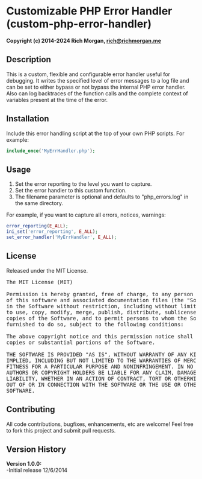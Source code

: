 Customizable PHP Error Handler (custom-php-error-handler)
========================
<strong>Copyright (c) 2014-2024 Rich Morgan, rich@richmorgan.me</strong>


Description
------------
This is a custom, flexible and configurable error handler useful for debugging.  It writes the specified level of error messages to a log file and can be set to either bypass or not bypass the internal PHP error handler.  Also can log backtraces of the function calls and the complete context of variables present at the time of the error.


Installation
------------
Include this error handling script at the top of your own PHP scripts. For example:
```php
include_once('MyErrHandler.php');
```


Usage
-----
1. Set the error reporting to the level you want to capture.
2. Set the error handler to this custom function.
3. The filename parameter is optional and defaults to "php_errors.log" in the same directory.

For example, if you want to capture all errors, notices, warnings:
```php
error_reporting(E_ALL);
ini_set('error_reporting', E_ALL);
set_error_handler('MyErrHandler', E_ALL);
```


License
------
Released under the MIT License.

<pre>
The MIT License (MIT)

Permission is hereby granted, free of charge, to any person obtaining a copy
of this software and associated documentation files (the "Software"), to deal
in the Software without restriction, including without limitation the rights
to use, copy, modify, merge, publish, distribute, sublicense, and/or sell
copies of the Software, and to permit persons to whom the Software is
furnished to do so, subject to the following conditions:

The above copyright notice and this permission notice shall be included in all
copies or substantial portions of the Software.

THE SOFTWARE IS PROVIDED "AS IS", WITHOUT WARRANTY OF ANY KIND, EXPRESS OR
IMPLIED, INCLUDING BUT NOT LIMITED TO THE WARRANTIES OF MERCHANTABILITY,
FITNESS FOR A PARTICULAR PURPOSE AND NONINFRINGEMENT. IN NO EVENT SHALL THE
AUTHORS OR COPYRIGHT HOLDERS BE LIABLE FOR ANY CLAIM, DAMAGES OR OTHER
LIABILITY, WHETHER IN AN ACTION OF CONTRACT, TORT OR OTHERWISE, ARISING FROM,
OUT OF OR IN CONNECTION WITH THE SOFTWARE OR THE USE OR OTHER DEALINGS IN THE
SOFTWARE.
</pre>


Contributing
------------
All code contributions, bugfixes, enhancements, etc are welcome!  Feel free to fork this project and submit pull requests.


Version History
---------------
<strong>Version 1.0.0:</strong><br />-Initial release 12/6/2014
